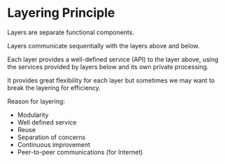 # Layering Principle

Layers are separate functional components.

Layers communicate sequentially with the layers above and below.

Each layer provides a well-defined service (API) to the layer above, using the services provided by layers below and its own private processing.

It provides great flexibility for each layer but sometimes we may want to break the layering for efficiency.

Reason for layering:
* Modularity
* Well defined service
* Reuse
* Separation of concerns
* Continuous improvement
* Peer-to-peer communications (for Internet)
